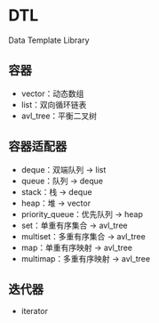 # DTL
Data Template Library

## 容器
* vector：动态数组
* list：双向循环链表
* avl_tree：平衡二叉树

## 容器适配器
* deque：双端队列 -> list
* queue：队列 -> deque
* stack：栈 -> deque
* heap：堆 -> vector
* priority_queue：优先队列 -> heap
* set：单重有序集合 -> avl_tree
* multiset：多重有序集合 -> avl_tree
* map：单重有序映射 -> avl_tree
* multimap：多重有序映射 -> avl_tree

## 迭代器
* iterator


